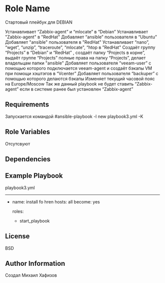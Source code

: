 Role Name
=========
Стартовый плейбук для DEBIAN

Устанавливает “Zabbix-agent” и “mlocate” в “Debian”
Устанавливает "Zabbix-agent" в "RedHat"
Добавляет “ansible” пользователя   в “Ubuntu”
Добавляет "ansible" пользователя  в "RedHat"
Устанавливает “nano”, “wget”,  “unzip”,  “traceroute”,  “mlocate",  “htop  в ”RedHat"
Создаёт группу “Projects” в “Debian” и  “RedHat” , создаёт папку “Projects в корне”,  выдаёт группе “Projects” полные права на папку “Projects”, делает владельцам папки "ansible"
Добавляет  пользователя “veeam-user” с помощью которого подключается veeam-agent и создаёт бэкапы VM при помощи хэштэгов в “Vcenter”
Добавляет пользователя “backuper”  с помощью которого делаются бэкапы
Изменяет текущий часовой пояс на Europe/Moscow
Так же данный playbook не будет ставить “Zabbix-agent” если в системе ранее был установлен “Zabbix-agent”  

Requirements
------------

Запускается командой #ansible-playbook -l new playbook3.yml -K 

Role Variables
--------------

Отсутсвуют

Dependencies
------------


Example Playbook
----------------
playbook3.yml

---
- name: install fo hren
  hosts: all
  become: yes


  roles:
    - start_playbook


License
-------

BSD

Author Information
------------------

Создал Михаил Хафизов

